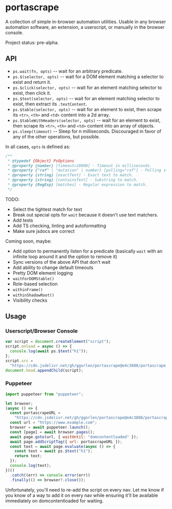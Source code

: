 # portascrape

A collection of simple in-browser automation utilities. Usable in any browser automation software, an extension, a userscript, or manually in the browser console.

Project status: pre-alpha.

## API

- `ps.wait(fn, opts)` -- wait for an arbitrary predicate.
- `ps.$(selector, opts)` -- wait for a DOM element matching a selector to exist and return it.
- `ps.$click(selector, opts)` -- wait for an element matching selector to exist, then click it.
- `ps.$text(selector, opts)` -- wait for an element matching selector to exist, then extract its `.textContent`.
- `ps.$table(selector, opts)` -- wait for an element to exist, then scrape its `<tr>`, `<th>` and `<td>` content into a 2d array.
- `ps.$tableWithHeaders(selector, opts)` -- wait for an element to exist, then scrape its `<tr>`, `<th>` and `<td>` content into an array of objects.
- `ps.sleep(timeout)` -- Sleep for n milliseconds. Discouraged in favor of any of the other operations, but possible.

In all cases, `opts` is defined as:

```js
/**
 * @typedef {Object} PsOptions
 * @property {number} [timeout=10000] - Timeout in milliseconds.
 * @property {"raf" | "mutation" | number} [polling="raf"] - Polling strategy.
 * @property {string} [exactText] - Exact text to match.
 * @property {string} [containsText] - Substring to match.
 * @property {RegExp} [matches] - Regular expression to match.
 */
```

TODO:

- Select the tightest match for text
- Break out special opts for `wait` because it doesn't use text matchers.
- Add tests
- Add TS checking, linting and autoformatting
- Make sure jsdocs are correct

Coming soon, maybe:

- Add option to permanently listen for a predicate (basically `wait` with an infinite loop around it and the option to remove it)
- Sync versions of the above API that don't wait
- Add ability to change default timeouts
- Pretty DOM element logging
- `waitForDOMStable()`
- Role-based selection
- `withinFrame()`
- `withinShadowRoot()`
- Visibility checks

## Usage

### Userscript/Browser Console

```js
var script = document.createElement("script");
script.onload = async () => {
  console.log(await ps.$text("h1"));
};
script.src =
  "https://cdn.jsdelivr.net/gh/ggorlen/portascrape@e4c3888/portascrape.min.js";
document.head.appendChild(script);
```

### Puppeteer

```js
import puppeteer from "puppeteer";

let browser;
(async () => {
  const portascrapeURL =
    "https://cdn.jsdelivr.net/gh/ggorlen/portascrape@e4c3888/portascrape.min.js";
  const url = "https://www.example.com";
  browser = await puppeteer.launch();
  const [page] = await browser.pages();
  await page.goto(url, { waitUntil: "domcontentloaded" });
  await page.addScriptTag({ url: portascrapeURL });
  const text = await page.evaluate(async () => {
    const text = await ps.$text("h1");
    return text;
  });
  console.log(text);
})()
  .catch((err) => console.error(err))
  .finally(() => browser?.close());
```

Unfortunately, you'll need to re-add the script on every nav. Let me know if you know of a way to add it on every nav while ensuring it'll be available immediately on domcontentloaded for waiting.
